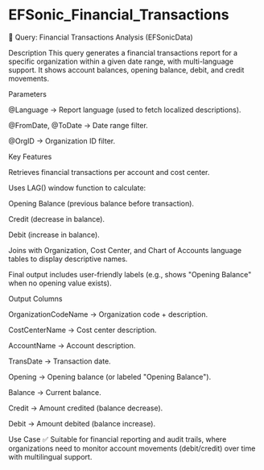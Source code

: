 # EFSonic_Financial_Transactions

📌 Query: Financial Transactions Analysis (EFSonicData)

Description
This query generates a financial transactions report for a specific organization within a given date range, with multi-language support. It shows account balances, opening balance, debit, and credit movements.

Parameters

@Language → Report language (used to fetch localized descriptions).

@FromDate, @ToDate → Date range filter.

@OrgID → Organization ID filter.

Key Features

Retrieves financial transactions per account and cost center.

Uses LAG() window function to calculate:

Opening Balance (previous balance before transaction).

Credit (decrease in balance).

Debit (increase in balance).

Joins with Organization, Cost Center, and Chart of Accounts language tables to display descriptive names.

Final output includes user-friendly labels (e.g., shows "Opening Balance" when no opening value exists).

Output Columns

OrganizationCodeName → Organization code + description.

CostCenterName → Cost center description.

AccountName → Account description.

TransDate → Transaction date.

Opening → Opening balance (or labeled "Opening Balance").

Balance → Current balance.

Credit → Amount credited (balance decrease).

Debit → Amount debited (balance increase).

Use Case
✅ Suitable for financial reporting and audit trails, where organizations need to monitor account movements (debit/credit) over time with multilingual support.
